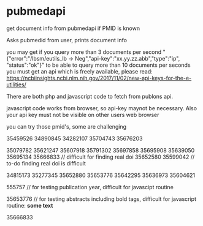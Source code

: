 # pubmedapi
get document info from pubmedapi if PMID is known

Asks pubmedid from user,
prints document info 

you may get if you query more than 3 documents per second "{"error":"/lbsm/eutils_lb -> Neg","api-key":"xx.yy.zz.abb","type":"ip",
"status":"ok"}"
to be able to query more than 10 documents per seconds you must get an api which is freely available, please read: https://ncbiinsights.ncbi.nlm.nih.gov/2017/11/02/new-api-keys-for-the-e-utilities/

There are both php and javascript code to fetch from publons api.

javascript code works from browser, so api-key maynot be necessary. Also your api key must not be visible on other users web browser

you can try those pmid's, some are challenging

35459526
34890845
34282107
35704743
35676203

35079782
35621247
35607918
35791302
35697858
35695908
35639050
35695134
35666833 // difficult for finding real doi
35652580
35599042 // to-do finding real doi is difficult

34815173
35277345
35652880
35653776
35642295
35636973
35604621

555757 // for testing publication year, difficult for javascipt routine

35653776 // for testing abstracts including bold tags, difficult for javascript routine: <b> some text </b>

35666833

